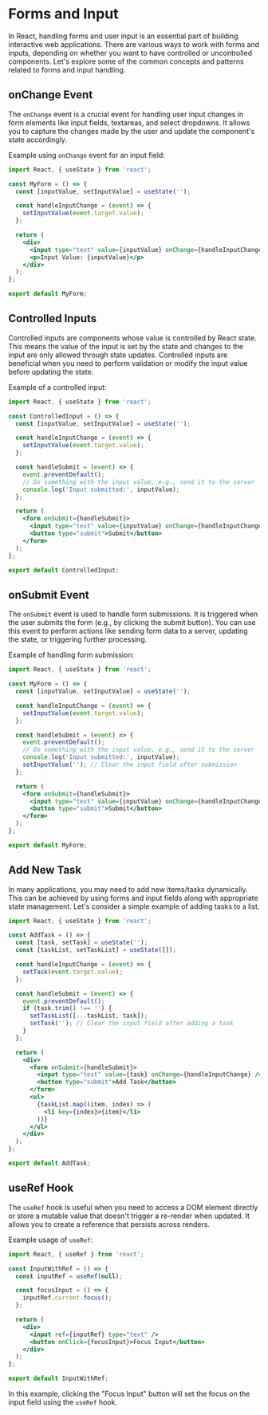 # Forms and Input

In React, handling forms and user input is an essential part of building interactive web applications. There are various ways to work with forms and inputs, depending on whether you want to have controlled or uncontrolled components. Let's explore some of the common concepts and patterns related to forms and input handling.

## onChange Event

The `onChange` event is a crucial event for handling user input changes in form elements like input fields, textareas, and select dropdowns. It allows you to capture the changes made by the user and update the component's state accordingly.

Example using `onChange` event for an input field:

```jsx
import React, { useState } from 'react';

const MyForm = () => {
  const [inputValue, setInputValue] = useState('');

  const handleInputChange = (event) => {
    setInputValue(event.target.value);
  };

  return (
    <div>
      <input type="text" value={inputValue} onChange={handleInputChange} />
      <p>Input Value: {inputValue}</p>
    </div>
  );
};

export default MyForm;
```

## Controlled Inputs

Controlled inputs are components whose value is controlled by React state. This means the value of the input is set by the state and changes to the input are only allowed through state updates. Controlled inputs are beneficial when you need to perform validation or modify the input value before updating the state.

Example of a controlled input:

```jsx
import React, { useState } from 'react';

const ControlledInput = () => {
  const [inputValue, setInputValue] = useState('');

  const handleInputChange = (event) => {
    setInputValue(event.target.value);
  };

  const handleSubmit = (event) => {
    event.preventDefault();
    // Do something with the input value, e.g., send it to the server
    console.log('Input submitted:', inputValue);
  };

  return (
    <form onSubmit={handleSubmit}>
      <input type="text" value={inputValue} onChange={handleInputChange} />
      <button type="submit">Submit</button>
    </form>
  );
};

export default ControlledInput;
```

## onSubmit Event

The `onSubmit` event is used to handle form submissions. It is triggered when the user submits the form (e.g., by clicking the submit button). You can use this event to perform actions like sending form data to a server, updating the state, or triggering further processing.

Example of handling form submission:

```jsx
import React, { useState } from 'react';

const MyForm = () => {
  const [inputValue, setInputValue] = useState('');

  const handleInputChange = (event) => {
    setInputValue(event.target.value);
  };

  const handleSubmit = (event) => {
    event.preventDefault();
    // Do something with the input value, e.g., send it to the server
    console.log('Input submitted:', inputValue);
    setInputValue(''); // Clear the input field after submission
  };

  return (
    <form onSubmit={handleSubmit}>
      <input type="text" value={inputValue} onChange={handleInputChange} />
      <button type="submit">Submit</button>
    </form>
  );
};

export default MyForm;
```

## Add New Task

In many applications, you may need to add new items/tasks dynamically. This can be achieved by using forms and input fields along with appropriate state management. Let's consider a simple example of adding tasks to a list.

```jsx
import React, { useState } from 'react';

const AddTask = () => {
  const [task, setTask] = useState('');
  const [taskList, setTaskList] = useState([]);

  const handleInputChange = (event) => {
    setTask(event.target.value);
  };

  const handleSubmit = (event) => {
    event.preventDefault();
    if (task.trim() !== '') {
      setTaskList([...taskList, task]);
      setTask(''); // Clear the input field after adding a task
    }
  };

  return (
    <div>
      <form onSubmit={handleSubmit}>
        <input type="text" value={task} onChange={handleInputChange} />
        <button type="submit">Add Task</button>
      </form>
      <ul>
        {taskList.map((item, index) => (
          <li key={index}>{item}</li>
        ))}
      </ul>
    </div>
  );
};

export default AddTask;
```

## useRef Hook

The `useRef` hook is useful when you need to access a DOM element directly or store a mutable value that doesn't trigger a re-render when updated. It allows you to create a reference that persists across renders.

Example usage of `useRef`:

```jsx
import React, { useRef } from 'react';

const InputWithRef = () => {
  const inputRef = useRef(null);

  const focusInput = () => {
    inputRef.current.focus();
  };

  return (
    <div>
      <input ref={inputRef} type="text" />
      <button onClick={focusInput}>Focus Input</button>
    </div>
  );
};

export default InputWithRef;
```
In this example, clicking the "Focus Input" button will set the focus on the input field using the `useRef` hook.
